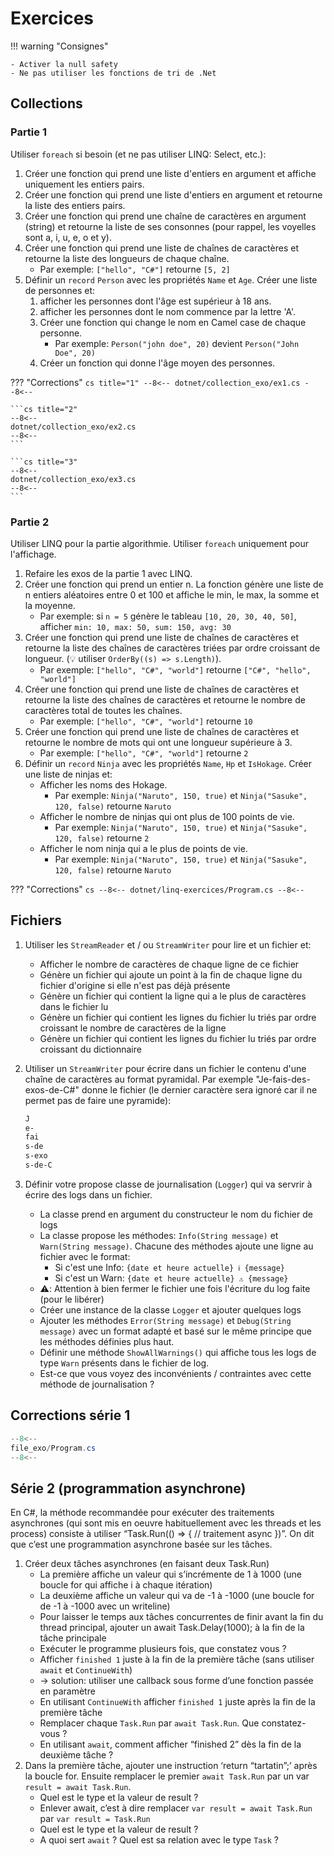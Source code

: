 # Exercices

!!! warning "Consignes"

    - Activer la null safety
    - Ne pas utiliser les fonctions de tri de .Net

## Collections

### Partie 1

Utiliser `foreach` si besoin (et ne pas utiliser LINQ: Select, etc.):
    
1. Créer une fonction qui prend une liste d'entiers en argument et affiche uniquement les entiers pairs.
1. Créer une fonction qui prend une liste d'entiers en argument et retourne la liste des entiers pairs.
1. Créer une fonction qui prend une chaîne de caractères en argument (string) et retourne la liste de ses consonnes (pour rappel, les voyelles sont a, i, u, e, o et y).
1. Créer une fonction qui prend une liste de chaînes de caractères et retourne la liste des longueurs de chaque chaîne.
    - Par exemple: `["hello", "C#"]` retourne `[5, 2]`
1. Définir un `record` `Person` avec les propriétés `Name` et `Age`. Créer une liste de personnes et:
    1. afficher les personnes dont l'âge est supérieur à 18 ans.
    1. afficher les personnes dont le nom commence par la lettre 'A'.
    1. Créer une fonction qui change le nom en Camel case de chaque personne.
        - Par exemple: `Person("john doe", 20)` devient `Person("John Doe", 20)`
    1. Créer un fonction qui donne l'âge moyen des personnes.

??? "Corrections"
    ```cs title="1"
    --8<--
    dotnet/collection_exo/ex1.cs
    --8<--
    ```

    ```cs title="2"
    --8<--
    dotnet/collection_exo/ex2.cs
    --8<--
    ```

    ```cs title="3"
    --8<--
    dotnet/collection_exo/ex3.cs
    --8<--
    ```


### Partie 2

Utiliser LINQ pour la partie algorithmie. Utiliser `foreach` uniquement pour l'affichage.

1. Refaire les exos de la partie 1 avec LINQ.
1. Créer une fonction qui prend un entier n. La fonction génère une liste de n entiers aléatoires entre 0 et 100 et affiche le min, le max, la somme et la moyenne.
    - Par exemple: si `n = 5` génère le tableau `[10, 20, 30, 40, 50]`, afficher `min: 10, max: 50, sum: 150, avg: 30`
1. Créer une fonction qui prend une liste de chaînes de caractères et retourne la liste des chaînes de caractères triées par ordre croissant de longueur. (💡 utiliser `OrderBy((s) => s.Length)`).
    - Par exemple: `["hello", "C#", "world"]` retourne `["C#", "hello", "world"]`
1. Créer une fonction qui prend une liste de chaînes de caractères et retourne la liste des chaînes de caractères et retourne le nombre de caractères total de toutes les chaînes.
    - Par exemple: `["hello", "C#", "world"]` retourne `10`
1. Créer une fonction qui prend une liste de chaînes de caractères et retourne le nombre de mots qui ont une longueur supérieure à 3.
    - Par exemple: `["hello", "C#", "world"]` retourne `2`
1. Définir un `record` `Ninja` avec les propriétés `Name`, `Hp` et `IsHokage`. Créer une liste de ninjas et:
    - Afficher les noms des Hokage.
        - Par exemple: `Ninja("Naruto", 150, true)` et `Ninja("Sasuke", 120, false)` retourne `Naruto`
    - Afficher le nombre de ninjas qui ont plus de 100 points de vie.
        - Par exemple: `Ninja("Naruto", 150, true)` et `Ninja("Sasuke", 120, false)` retourne `2`
    - Afficher le nom ninja qui a le plus de points de vie.
        - Par exemple: `Ninja("Naruto", 150, true)` et `Ninja("Sasuke", 120, false)` retourne `Naruto`

??? "Corrections"
    ```cs
    --8<--
    dotnet/linq-exercices/Program.cs
    --8<--
    ```

## Fichiers

1. Utiliser les `StreamReader` et / ou `StreamWriter` pour lire et un fichier et:
    - Afficher le nombre de caractères de chaque ligne de ce fichier
    - Génère un fichier qui ajoute un point à la fin de chaque ligne du fichier d'origine si elle n'est pas déjà présente
    - Génère un fichier qui contient la ligne qui a le plus de caractères dans le fichier lu
    - Génère un fichier qui contient les lignes du fichier lu triés par ordre croissant le nombre de caractères de la ligne
    - Génère un fichier qui contient les lignes du fichier lu triés par ordre croissant du dictionnaire
1. Utiliser un `StreamWriter` pour écrire dans un fichier le contenu d'une chaîne de caractères au format pyramidal. Par exemple "Je-fais-des-exos-de-C#" donne le fichier (le dernier caractère sera ignoré car il ne permet pas de faire une pyramide):

    ```txt
    J
    e-
    fai
    s-de
    s-exo
    s-de-C
    ```

1. Définir votre propose classe de journalisation (`Logger`) qui va servrir à écrire des logs dans un fichier.
    - La classe prend en argument du constructeur le nom du fichier de logs
    - La classe propose les méthodes: `Info(String message)` et `Warn(String message)`. Chacune des méthodes ajoute une ligne au fichier avec le format:
        - Si c'est une Info: `{date et heure actuelle} ℹ️ {message}`
        - Si c'est un Warn: `{date et heure actuelle} ⚠️ {message}`
    - ⚠️: Attention à bien fermer le fichier une fois l'écriture du log faite (pour le libérer)
    - Créer une instance de la classe `Logger` et ajouter quelques logs
    - Ajouter les méthodes `Error(String message)` et `Debug(String message)` avec un format adapté et basé sur le même principe que les méthodes définies plus haut.
    - Définir une méthode `ShowAllWarnings()` qui affiche tous les logs de type `Warn` présents dans le fichier de log.
    - Est-ce que vous voyez des inconvénients / contraintes avec cette méthode de journalisation ?

## Corrections série 1

```cs title="Correction"
--8<--
file_exo/Program.cs
--8<--
```

## Série 2 (programmation asynchrone)

En C#, la méthode recommandée pour exécuter des traitements asynchrones (qui sont mis en oeuvre habituellement avec les threads et les process) consiste à utiliser “Task.Run(() => { // traitement async })”. On dit que c’est une programmation asynchrone basée sur les tâches.

1. Créer deux tâches asynchrones (en faisant deux Task.Run)
    - La première affiche un valeur qui s’incrémente de 1 à 1000 (une boucle for qui affiche i à chaque itération)
    - La deuxième affiche un valeur qui va de -1 à -1000 (une boucle for de -1 à -1000 avec un writeline)
    - Pour laisser le temps aux tâches concurrentes de finir avant la fin du thread principal, ajouter un await Task.Delay(1000); à la fin de la tâche principale
    - Exécuter le programme plusieurs fois, que constatez vous ?
    - Afficher `finished 1` juste à la fin de la première tâche (sans utiliser `await` et `ContinueWith`)
    - -> solution: utiliser une callback sous forme d’une fonction passée en paramètre
    - En utilisant `ContinueWith` afficher `finished 1` juste après la fin de la première tâche
    - Remplacer chaque `Task.Run` par `await Task.Run`. Que constatez-vous ?
    - En utilisant `await`, comment afficher “finished 2” dès la fin de la deuxième tâche ?
1. Dans la première tâche, ajouter une instruction ‘return “tartatin”;’ après la boucle for. Ensuite remplacer le premier `await Task.Run` par un var `result = await Task.Run`.
    - Quel est le type et la valeur de result ?
    - Enlever await, c’est à dire remplacer `var result = await Task.Run` par `var result = Task.Run`
    - Quel est le type et la valeur de result ?
    - A quoi sert `await` ? Quel est sa relation avec le type `Task` ?
